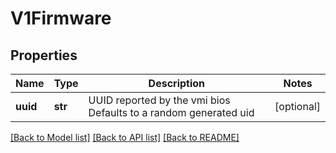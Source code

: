 # V1Firmware

## Properties
Name | Type | Description | Notes
------------ | ------------- | ------------- | -------------
**uuid** | **str** | UUID reported by the vmi bios Defaults to a random generated uid | [optional] 

[[Back to Model list]](../README.md#documentation-for-models) [[Back to API list]](../README.md#documentation-for-api-endpoints) [[Back to README]](../README.md)


